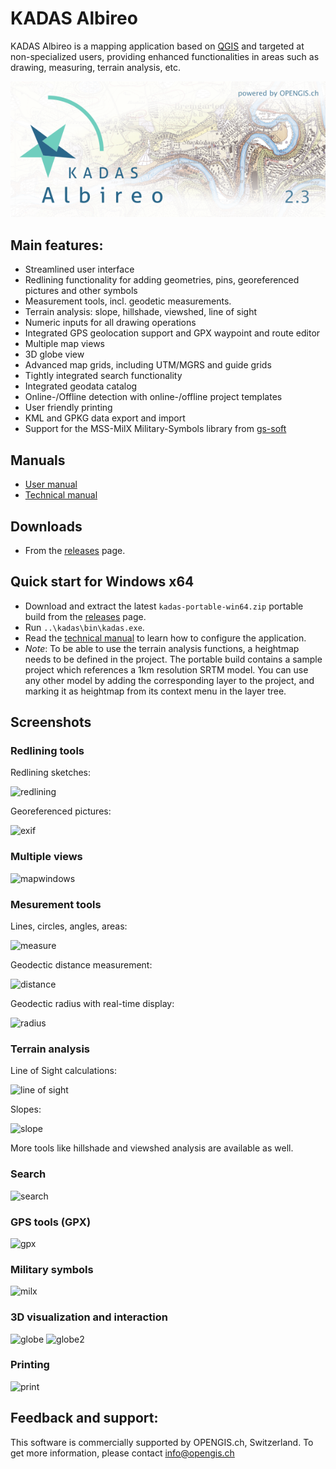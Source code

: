 # KADAS Albireo

KADAS Albireo is a mapping application based on [QGIS](http://qgis.org/) and targeted at non-specialized users, providing enhanced functionalities in areas such as drawing, measuring, terrain analysis, etc.

![kadas-splash](kadas/resources/splash.png)

## Main features:

 * Streamlined user interface
 * Redlining functionality for adding geometries, pins, georeferenced pictures and other symbols
 * Measurement tools, incl. geodetic measurements.
 * Terrain analysis: slope, hillshade, viewshed, line of sight
 * Numeric inputs for all drawing operations
 * Integrated GPS geolocation support and GPX waypoint and route editor
 * Multiple map views
 * 3D globe view
 * Advanced map grids, including UTM/MGRS and guide grids
 * Tightly integrated search functionality
 * Integrated geodata catalog
 * Online-/Offline detection with online-/offline project templates
 * User friendly printing
 * KML and GPKG data export and import
 * Support for the MSS-MilX Military-Symbols library from [gs-soft](https://www.gs-soft.com/)

## Manuals

* [User manual](https://kadas-albireo.github.io/)
* [Technical manual](https://github.com/kadas-albireo/kadas-manuals/tree/master/technical/src)

## Downloads

* From the [releases](https://github.com/kadas-albireo/kadas-albireo2/releases) page.

## Quick start for Windows x64

* Download and extract the latest `kadas-portable-win64.zip` portable build from the [releases](https://github.com/kadas-albireo/kadas-albireo2/releases) page.
* Run `..\kadas\bin\kadas.exe`.
* Read the [technical manual](https://github.com/kadas-albireo/kadas-manuals/tree/master/technical/src) to learn how to configure the application.
* *Note*: To be able to use the terrain analysis functions, a heightmap needs to be defined in the project. The portable build contains a sample project which references a 1km resolution SRTM model. You can use any other model by adding the corresponding layer to the project, and marking it as heightmap from its context menu in the layer tree.

## Screenshots

### Redlining tools

Redlining sketches:

![redlining](https://github.com/kadas-albireo/kadas-albireo2/blob/gh-pages/images/redlining.png)

Georeferenced pictures:

![exif](https://github.com/kadas-albireo/kadas-albireo2/blob/gh-pages/images/exif.png)

### Multiple views
![mapwindows](https://github.com/kadas-albireo/kadas-albireo2/blob/gh-pages/images/mapwindows.png)

### Mesurement tools

Lines, circles, angles, areas:

![measure](https://github.com/kadas-albireo/kadas-albireo2/blob/gh-pages/images/measure.png)

Geodectic distance measurement:

![distance](https://github.com/kadas-albireo/kadas-albireo2/blob/gh-pages/images/distance.png)

Geodectic radius with real-time display:

![radius](https://github.com/kadas-albireo/kadas-albireo2/blob/gh-pages/images/radius.png)

### Terrain analysis

Line of Sight calculations:

![line of sight](https://github.com/kadas-albireo/kadas-albireo2/blob/gh-pages/images/los.png)

Slopes:

![slope](https://github.com/kadas-albireo/kadas-albireo2/blob/gh-pages/images/slope.png)

More tools like hillshade and viewshed analysis are available as well.

### Search

![search](https://github.com/kadas-albireo/kadas-albireo2/blob/gh-pages/images/search.png)

### GPS tools (GPX)

![gpx](https://github.com/kadas-albireo/kadas-albireo2/blob/gh-pages/images/gpx.png)

### Military symbols

![milx](https://github.com/kadas-albireo/kadas-albireo2/blob/gh-pages/images/milx.png)

### 3D visualization and interaction

![globe](https://github.com/kadas-albireo/kadas-albireo2/blob/gh-pages/images/globe.png)
![globe2](https://github.com/kadas-albireo/kadas-albireo2/blob/gh-pages/images/globe2.png)

### Printing

![print](https://github.com/kadas-albireo/kadas-albireo2/blob/gh-pages/images/print.png)


## Feedback and support:

This software is commercially supported by OPENGIS.ch, Switzerland. 
To get more information, please contact info@opengis.ch
